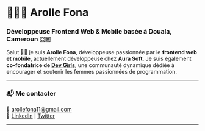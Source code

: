 # 👩🏾‍💻 Arolle Fona

### Développeuse Frontend Web & Mobile basée à Douala, Cameroun 🇨🇲

Salut 👋🏾 je suis **Arolle Fona**, développeuse passionnée par le **frontend web et mobile**, actuellement développeuse chez **Aura Soft**. Je suis également **co-fondatrice de [Dev Girls](https://www.linkedin.com/company/dev-girls-cameroon/)**, une communauté dynamique dédiée à encourager et soutenir les femmes passionnées de programmation.

---
### 📬 Me contacter
📧 [arollefona11@gmail.com](mailto:arollefona11@gmail.com)  
🔗 [LinkedIn](https://linkedin.com/in/tonprofil) | [Twitter](https://twitter.com/tonprofil)  

---
